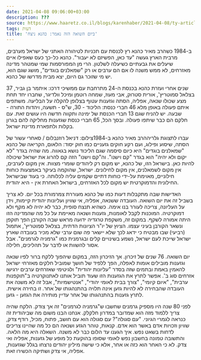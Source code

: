 ```yaml
---
date: 2021-04-08 09:06:00+03:00
description: ???
source: https://www.haaretz.co.il/blogs/karenhaber/2021-04-08/ty-article/0000017f-f8fc-d044-adff-fbfd140b0000
tags: דעות
title: 'ביום השואה הזה נאמר: כהנא ניצח'
---
```


ב-1984 כשהרב מאיר כהנא רץ לכנסת עם תכניות לטיהורה האתני של ישראל מערבים, מרבית הארץ געשה "עד כאן, הפשיזם לא יעבור". כהנא כל-כך כעס שאפילו איים שיעלים את גבעתיים כשיעלה לשלטון. הרי מן המפורסמות שמי שמטהר מדינה מאזרחים, לא ממש משנה לו אם הם ערבים או רק "שמאלנים בוגדים", מושג שגם הוא, יש מי שזוכר גם היום, יצא מבית מדרשו של כהנא.

37 שנים אחרי ועזרת כהנא בכנסת ה-24 מתרחבת עם ממשיכי דרכו: איתמר בן גביר, בצלאל סמוטריץ', אורית סטרוק, אבי מעוז, שמחה רוטמן ומיכל וולדיגר, שחברו יחד תחת מצע שכולו שנאה, אפליה, הסתה וגזענות עטוף בצלופן להקלה על הבליעה. משתפים איתם פעולה באופן מלא 46 חברי כנסת: הליכוד - 30, ש"ס - תשעה, ויהדות התורה - שבעה. יש להניח שגם 13 חברי הכנסת של ימינה ותקווה חדשה היו עושים זאת. עם חלקם הם כבר שיתפו פעולה. ובסך הכל, 65 חברי כנסת שגזענות מחליקה להם בגרון בקלות ולתפארת מדינת ישראל.

 עברו לתצוגת גלריההרב מאיר כהנא ב-1984צילום: דניאל רוזנבלום / סאחרי עשור של הסתה, שיסוע ופילוג, ועם רקע חוקים גזעניים כמו חוק יסוד: הלאום, הקריאה של כהנא "שמאלנים בוגדים" היא כיום סיסמה שגם הליכוד נושא בגאווה. מה שהיה בגדר "לא יקום ולא יהיה" הוא בגדר "קם וישנו". וה"קם וישנו" הזה קם להרוג את ישראל שיכולה להיות כאן. בישראל הזו, של כהנא, יש מקום רק ליהודים שומרי מצוות. אין מקום לערבים, אין מקום לשמאלנים, אין מקום לחילונים. ישראל, שהוקמה בעיקר באמצעות כוחות חילוניים, מאוימת על-ידי כוחות דתיים שקמים עליה לכלותה. כי בעוד שבישראל החילונית והדמוקרטית יש מקום לכל האזרחים, בישראל האחרת אין - היא יהודית.

האדישות שבה מתקבלות דעות כמו של כהנא מעוררת צמרמורת בכל יום. לא צריך בשביל זה את יום השואה. העובדה ששנאה, אפליה, אי שוויון ועליונות יהודית קיימות, וידן על העליונה, צריכה לעורר בנו אימה. כשהיא תנצח סופית, כבר לא יהיה לא מקף ולא דמוקרטיה. המוכנות לקבל לאומנות, גזענות ושנאה מאיימת על כל מה שהמדינה הזו היתה אמורה לשקף. במקום זה, משקפת טרגדיה ידועה מראש שבה הקורבן הפך תוקפן ונשאר הקורבן בעיני עצמו. הציוץ של יו"ר הציונות הדתית, בצלאל סמוטריץ', אתמול (רביעי) שבו מבטיח כי ידאג לכך שלא יישאר פה שום ערבי שלא מכיר בעובדה שארץ ישראל שייכת לעם ישראל, נשמע בשינויים קלים ובגרמנית כמו "גרמניה לגרמנים". אבל אסור להשוות או לדבר על תהליכים, חלילה.

יום השואה. 76 שנים של זיכרון. אך הזיכרון הזה, במקום שיהפוך ללקח ברור לפיו שנאה וגזענות מובילים אומות לאפלה, הפך ללפיד של חושך שמוביל חלקים מאזרחי ישראל להאמין באמת ובתמים שזה בסדר "עליונות יהודית" ולגיטימי שאזרחים ערבים ירגישו אזרחים סוג ב'. אפשר לתרץ את הגזענות הזו שעוד תוביל אותנו לאתנוקרטיה ב"תוקפנות ערבית", "איום קיומי", "צורך בבית לאומי יהודי", "אנטישמיות", אבל זה לא משנה את העובדה שהבחירה לא להיות גזען אינה תלויה בהתנהגותו של אחר. זו בחירה אישית. לתרץ גזענות בהתנהגותו של אחר עדיין מותירה את הגזען - גזען.

לפני 80 שנה היו מספיק גרמנים שחשבו ש"גרמניה לגרמנים" זה אך צודק. הלקח שהיה צריך ללמוד מזה הוא שמדובר במדרון חלקלק. אנחנו הבנו משום מה שביהודית זה כנראה לגמרי הגיוני. "עם סגולה"? עם סגולה הוא עם חושב, פתוח, מכיל, רודף צדק, שוויון וזכויות אדם באשר הוא אדם. קנאות, טוהר הגזע ושנאה הם כל מה שהיינו צריכים לדחות בשאט נפש. איך הגענו עד הלום כבר לא משנה. השאלה היא מה הלאה. והתשובה טמונה בחשבון נפש לאומי שסופו בהוקעת כל מופע של גזענות, אפליה ואי צדק. לא כי האחר הוא כזה או אחר, אלא כי שישה מיליון יהודים נרצחו בגלל שגזענות, אפליה, אי צדק ושתיקה הכשירו זאת.